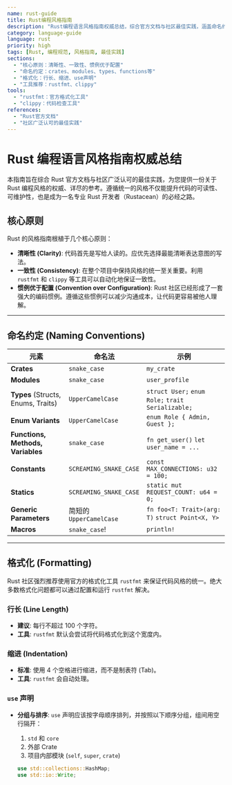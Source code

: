 ```yaml
---
name: rust-guide
title: Rust编程风格指南
description: "Rust编程语言风格指南权威总结，综合官方文档与社区最佳实践，涵盖命名约定、格式化、工具使用等核心规范"
category: language-guide
language: rust
priority: high
tags: [Rust, 编程规范, 风格指南, 最佳实践]
sections:
  - "核心原则：清晰性、一致性、惯例优于配置"
  - "命名约定：crates、modules、types、functions等"
  - "格式化：行长、缩进、use声明"
  - "工具推荐：rustfmt、clippy"
tools:
  - "rustfmt：官方格式化工具"
  - "clippy：代码检查工具"
references:
  - "Rust官方文档"
  - "社区广泛认可的最佳实践"
---
```


# Rust 编程语言风格指南权威总结

本指南旨在综合 Rust 官方文档与社区广泛认可的最佳实践，为您提供一份关于 Rust 编程风格的权威、详尽的参考。遵循统一的风格不仅能提升代码的可读性、可维护性，也是成为一名专业 Rust 开发者（Rustacean）的必经之路。

## 核心原则

Rust 的风格指南根植于几个核心原则：

- **清晰性 (Clarity)**: 代码首先是写给人读的。应优先选择最能清晰表达意图的写法。
- **一致性 (Consistency)**: 在整个项目中保持风格的统一至关重要。利用 `rustfmt` 和 `clippy` 等工具可以自动化地保证一致性。
- **惯例优于配置 (Convention over Configuration)**: Rust 社区已经形成了一套强大的编码惯例。遵循这些惯例可以减少沟通成本，让代码更容易被他人理解。

---

## 命名约定 (Naming Conventions)

| 元素                               | 命名法                  | 示例                                              |
| ---------------------------------- | ----------------------- | ------------------------------------------------- |
| **Crates**                         | `snake_case`            | `my_crate`                                        |
| **Modules**                        | `snake_case`            | `user_profile`                                    |
| **Types** (Structs, Enums, Traits) | `UpperCamelCase`        | `struct User;` `enum Role;` `trait Serializable;` |
| **Enum Variants**                  | `UpperCamelCase`        | `enum Role { Admin, Guest };`                     |
| **Functions, Methods, Variables**  | `snake_case`            | `fn get_user()` `let user_name = ...`             |
| **Constants**                      | `SCREAMING_SNAKE_CASE`  | `const MAX_CONNECTIONS: u32 = 100;`               |
| **Statics**                        | `SCREAMING_SNAKE_CASE`  | `static mut REQUEST_COUNT: u64 = 0;`              |
| **Generic Parameters**             | 简短的 `UpperCamelCase` | `fn foo<T: Trait>(arg: T)` `struct Point<X, Y>`   |
| **Macros**                         | `snake_case`!           | `println!`                                        |

---

## 格式化 (Formatting)

Rust 社区强烈推荐使用官方的格式化工具 `rustfmt` 来保证代码风格的统一。绝大多数格式化问题都可以通过配置和运行 `rustfmt` 解决。

### 行长 (Line Length)

- **建议**: 每行不超过 100 个字符。
- **工具**: `rustfmt` 默认会尝试将代码格式化到这个宽度内。

### 缩进 (Indentation)

- **标准**: 使用 4 个空格进行缩进，而不是制表符 (Tab)。
- **工具**: `rustfmt` 会自动处理。

### `use` 声明

- **分组与排序**: `use` 声明应该按字母顺序排列，并按照以下顺序分组，组间用空行隔开：

  1.  `std` 和 `core`
  2.  外部 Crate
  3.  项目内部模块 (`self`, `super`, `crate`)

  ```rust
  use std::collections::HashMap;
  use std::io::Write;
  ```
